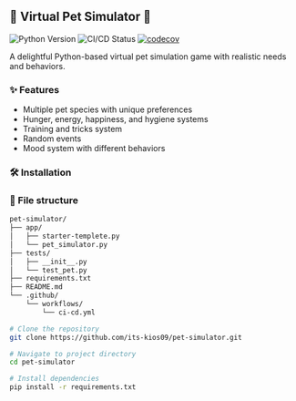 ## 🐾 Virtual Pet Simulator 🐾

![Python Version](https://img.shields.io/badge/python-3.10+-blue.svg)
![CI/CD Status](https://github.com/its-kios09/pet-simulator/actions/workflows/ci-cd.yml/badge.svg)
[![codecov](https://codecov.io/gh/its-kios09/pet-simulator/branch/main/graph/badge.svg)](https://codecov.io/gh/its-kios09/pet-simulator)

A delightful Python-based virtual pet simulation game with realistic needs and behaviors.

### ✨ Features

- Multiple pet species with unique preferences
- Hunger, energy, happiness, and hygiene systems
- Training and tricks system
- Random events
- Mood system with different behaviors

### 🛠️ Installation

### 📁 File structure
``` bash
pet-simulator/
├── app/
│   ├── starter-templete.py
│   └── pet_simulator.py
├── tests/
│   ├── __init__.py
│   └── test_pet.py
├── requirements.txt
├── README.md
└── .github/
    └── workflows/
        └── ci-cd.yml
 ```

```bash
# Clone the repository
git clone https://github.com/its-kios09/pet-simulator.git

# Navigate to project directory
cd pet-simulator

# Install dependencies
pip install -r requirements.txt
